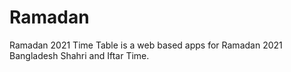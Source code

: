 # Ramadan
Ramadan 2021 Time Table is a web based apps for Ramadan 2021 Bangladesh Shahri and Iftar Time.
